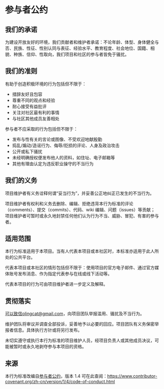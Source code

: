 # 参与者公约

## 我们的承诺

为建设开放友好的环境，我们贡献者和维护者承诺：不论年龄、体型、身体健全与否、民族、性征、性别认同与表征、经验水平、教育程度、社会地位、国籍、相貌、种族、信仰、性取向，我们项目和社区的参与者皆免于骚扰。

## 我们的准则

有助于创造积极环境的行为包括但不限于：

* 措辞友好且包容
* 尊重不同的观点和经验
* 耐心接受有益批评
* 关注对社区最有利的事情
* 与社区其他成员友善相处

参与者不应采取的行为包括但不限于：

* 发布与性有关的言论或图像、不受欢迎地献殷勤
* 捣乱/煽动/造谣行为、侮辱/贬损的评论、人身及政治攻击
* 公开或私下骚扰
* 未经明确授权便发布他人的资料，如住址、电子邮箱等
* 其他有理由认定为违反职业操守的不当行为

## 我们的义务

项目维护者有义务诠释何谓“妥当行为”，并妥善公正地纠正已发生的不当行为。

项目维护者有权利和义务去删除、编辑、拒绝违背本行为标准的评论（comments）、提交（commits）、代码、wiki 编辑、问题（issues）等贡献；项目维护者可暂时或永久地封禁任何他们认为行为不当、威胁、冒犯、有害的参与者。

## 适用范围

本行为标准适用于本项目。当有人代表本项目或本社区时，本标准亦适用于此人所处的公共平台。

代表本项目或本社区的情形包括但不限于：使用项目的官方电子邮件、通过官方媒体账号发布消息、作为指定代表参与在线或线下活动等。

代表本项目的行为可由项目维护者进一步定义及解释。

## 贯彻落实

可以致信olingcat@gmail.com，向项目团队举报滥用、骚扰及不当行为。

维护团队将审议并调查全部投诉，妥善地予以必要的回应。项目团队有义务保密举报者信息。具体执行方针或将另行发布。

未切实遵守或执行本行为标准的项目维护人员，经项目负责人或其他成员决议，可能被暂时或永久地剥夺参与本项目的资格。

## 来源

本行为标准改编自[参与者公约][主页]，版本 1.4
可在此查阅：https://www.contributor-covenant.org/zh-cn/version/1/4/code-of-conduct.html

[主页]: https://www.contributor-covenant.org

